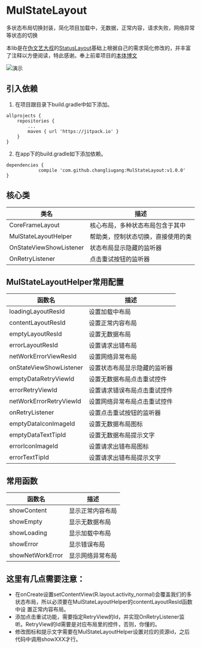 # MulStateLayout
多状态布局切换封装，简化项目加载中，无数据，正常内容，请求失败，网络异常等状态的切换

本lib是在[伪文艺大叔][1]的[StatusLayout][2]基础上根据自己的需求简化修改的，并丰富了注释以方便阅读，特此感谢。奉上前辈项目的[本体博文][3]

![演示](https://github.com/changliugang/MulStateLayout/raw/master/art/show.gif)  
 
## 引入依赖
1. 在项目跟目录下build.gradle中如下添加。
```
allprojects {
	repositories {
		...
		maven { url 'https://jitpack.io' }
	}
}
```
2. 在app下的build.gradle如下添加依赖。
```
dependencies {
	        compile 'com.github.changliugang:MulStateLayout:v1.0.0'
}
```
## 核心类

类名 | 描述
----- | -----
CoreFrameLayout | 核心布局，多种状态布局包含于其中
MulStateLayoutHelper | 帮助类，控制状态切换，直接使用的类
OnStateViewShowListener | 状态布局显示隐藏的监听器
OnRetryListener | 点击重试按钮的监听器

## MulStateLayoutHelper常用配置

函数名 | 描述
----- | -----
loadingLayoutResId | 设置加载中布局
contentLayoutResId | 设置正常内容布局
emptyLayoutResId | 设置无数据布局
errorLayoutResId | 设置请求出错布局
netWorkErrorViewResId | 设置网络异常布局
onStateViewShowListener | 设置状态布局显示隐藏的监听器
emptyDataRetryViewId | 设置无数据布局点击重试控件
errorRetryViewId | 设置请求错误布局点击重试控件
netWorkErrorRetryViewId | 设置网络异常布局点击重试控件
onRetryListener | 设置点击重试按钮的监听器
emptyDataIconImageId | 设置无数据布局图标
emptyDataTextTipId | 设置无数据布局提示文字
errorIconImageId | 设置请求出错布局图标
errorTextTipId | 设置请求出错布局提示文字

## 常用函数
函数名 | 描述
----- | -----
showContent | 显示正常内容布局
showEmpty | 显示无数据布局
showLoading | 显示加载中布局
showError | 显示错误布局
showNetWorkError | 显示网络异常布局

## 这里有几点需要注意：
* 在onCreate设置setContentView(R.layout.activity_normal)会覆盖我们的多状态布局，所以必须要在MulStateLayoutHelper的contentLayoutResId函数中设  置正常内容布局。
* 添加点击重试功能，需要指定RetryView的Id，并实现OnRetryListener监听。RetryView的Id需要是对应布局里的控件，否则，你懂的。
* 修改图标和提示文字需要在MulStateLayoutHelper设置对应的资源id，之后代码中调用showXXX才行。


[1]:http://www.jianshu.com/u/030d732a71d2 "伪文艺大叔"
[2]:https://github.com/chenpengfei88/StatusLayout "StatusLayout"
[3]:http://www.jianshu.com/p/9d53893b3eda "本体博文"
